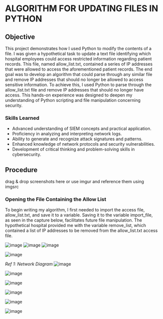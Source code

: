 # ALGORITHM FOR UPDATING FILES IN PYTHON

## Objective


This project demonstrates how I used Python to modify the contents of a file. I was given a hypothetical task to update a text file identifying which hospital employees could access restricted information regarding patient records. This file, named allow_list.txt, contained a series of IP addresses that were allowed to access the aforementioned patient records. The end goal was to develop an algorithm that could parse through any similar file and remove IP addresses that should no longer be allowed to access sensitive information. To achieve this, I used Python to parse through the allow_list.txt file and remove IP addresses that should no longer have access. This hands-on experience was designed to deepen my understanding of Python scripting and file manipulation concerning security. 

### Skills Learned


- Advanced understanding of SIEM concepts and practical application.
- Proficiency in analyzing and interpreting network logs.
- Ability to generate and recognize attack signatures and patterns.
- Enhanced knowledge of network protocols and security vulnerabilities.
- Development of critical thinking and problem-solving skills in cybersecurity.



## Procedure
drag & drop screenshots here or use imgur and reference them using imgsrc


### Opening the File Containing the Allow List

To begin writing my algorithm, I first needed to import the access file, allow_list.txt, and save it to a variable. Saving it to the variable import_file, as seen in the capture below, facilitates future file manipulation. The hypothetical hospital provided me with the variable remove_list, which contained a list of IP addresses to be removed from the allow_list.txt access file. 

![image](https://github.com/srsalina/Python-Lab/assets/131724448/7de344aa-4981-411c-b02b-77c5ee749116)
![image](https://github.com/user-attachments/assets/9d340a9a-0f49-4902-bb97-aff241dc2120)
![image](https://github.com/user-attachments/assets/b54ecda2-ca03-4c43-a0ce-e73b52984240)

![image](https://github.com/user-attachments/assets/69180cc9-36bf-4237-a83d-17496635d886)

*Ref 1: Network Diagram*
![image](https://github.com/user-attachments/assets/9a103ad1-6342-464b-8b51-dcce078cb691)

![image](https://github.com/user-attachments/assets/15964c37-34c6-4db1-9953-4ac6a07ae662)

![image](https://github.com/user-attachments/assets/5ebbed1d-a8f6-49d7-a145-d0a6082e8dd4)


![image](https://github.com/user-attachments/assets/1eefac54-bd57-4b4d-ae51-f653c5d82b53)


![image](https://github.com/user-attachments/assets/56f62f0c-0b44-4459-a169-68a08d6c42ff)


![image](https://github.com/user-attachments/assets/d7b2cd82-236f-403e-a1e1-e5d24458fa5f)

